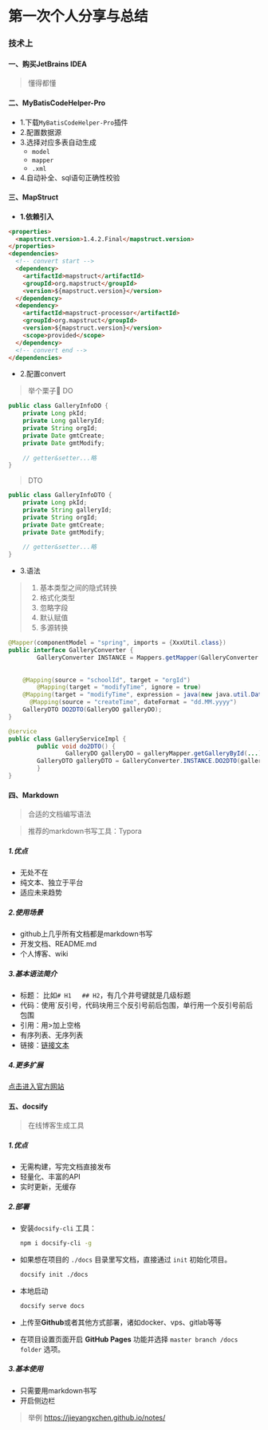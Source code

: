 # 第一次个人分享与总结

### 技术上
#### 一、购买JetBrains IDEA
> 懂得都懂  

#### 二、MyBatisCodeHelper-Pro
- 1.下载`MyBatisCodeHelper-Pro`插件
- 2.配置数据源
- 3.选择对应多表自动生成
    - `model`
    - `mapper`
    - `.xml`
- 4.自动补全、sql语句正确性校验  

#### 三、MapStruct
- **1.依赖引入**
```html
<properties>
  <mapstruct.version>1.4.2.Final</mapstruct.version>
</properties>
<dependencies>
  <!-- convert start -->
  <dependency>
    <artifactId>mapstruct</artifactId>
    <groupId>org.mapstruct</groupId>
    <version>${mapstruct.version}</version>
  </dependency>
  <dependency>
    <artifactId>mapstruct-processor</artifactId>
    <groupId>org.mapstruct</groupId>
    <version>${mapstruct.version}</version>
    <scope>provided</scope>
  </dependency>
  <!-- convert end -->
</dependencies>
```
- 2.配置convert

> 举个栗子🌰
> DO

```java
public class GalleryInfoDO {
    private Long pkId;
    private Long galleryId;
    private String orgId;
    private Date gmtCreate;
    private Date gmtModify;
  
    // getter&setter...略
}
```

> DTO

```java
public class GalleryInfoDTO {
    private Long pkId;
    private String galleryId;
    private String orgId;
    private Date gmtCreate;
    private Date gmtModify;
    
    // getter&setter...略
}
```

- 3.语法

> 1. 基本类型之间的隐式转换
> 2. 格式化类型
> 3. 忽略字段
> 4. 默认赋值
> 5. 多源转换

```java
@Mapper(componentModel = "spring", imports = {XxxUtil.class})
public interface GalleryConverter {
		GalleryConverter INSTANCE = Mappers.getMapper(GalleryConverter.class);
  
  	
  	@Mapping(source = "schoolId", target = "orgId")
		@Mapping(target = "modifyTime", ignore = true)
  	@Mapping(target = "modifyTime", expression = java(new java.util.Date()))
 	  @Mapping(source = "createTime", dateFormat = "dd.MM.yyyy")
    GalleryDTO DO2DTO(GalleryDO galleryDO);
}
```



```java
@service
public class GalleryServiceImpl {
		public void do2DTO() {
				GalleryDO galleryDO = galleryMapper.getGalleryById(...);
      	GalleryDTO galleryDTO = GalleryConverter.INSTANCE.DO2DTO(galleryDO);
		}
}
```

#### 四、Markdown

> 合适的文档编写语法

> 推荐的markdown书写工具：Typora

##### 1.优点

- 无处不在
- 纯文本、独立于平台
- 适应未来趋势

##### 2.使用场景

- github上几乎所有文档都是markdown书写
- 开发文档、README.md
- 个人博客、wiki

##### 3.基本语法简介

- 标题： 比如`# H1   ## H2`，有几个井号键就是几级标题
- 代码：使用`反引号，代码块用三个反引号前后包围，单行用一个反引号前后包围
- 引用：用>加上空格
- 有序列表、无序列表
- 链接：[链接文本](www.example.com)

##### 4.更多扩展

[点击进入官方网站](https://markdown.com.cn)

#### 五、docsify

> 在线博客生成工具

##### 1.优点

- 无需构建，写完文档直接发布
- 轻量化、丰富的API
- 实时更新，无缓存

##### 2.部署

- 安装`docsify-cli` 工具：

  ```bash
  npm i docsify-cli -g
  ```

- 如果想在项目的 `./docs` 目录里写文档，直接通过 `init` 初始化项目。

  ```bash
  docsify init ./docs
  ```

- 本地启动

  ```bash
  docsify serve docs
  ```

- 上传至**Github**或者其他方式部署，诸如docker、vps、gitlab等等

- 在项目设置页面开启 **GitHub Pages** 功能并选择 `master branch /docs folder` 选项。

##### 3.基本使用

- 只需要用markdown书写
- 开启侧边栏

> 举例 https://jieyangxchen.github.io/notes/